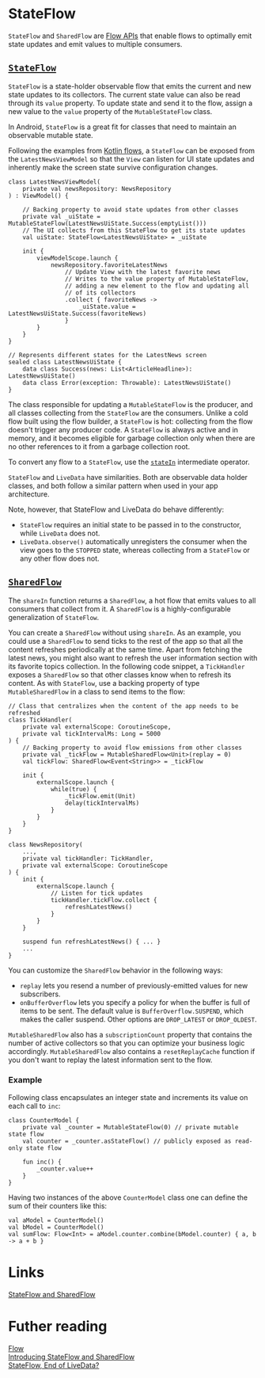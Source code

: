 # StateFlow
`StateFlow` and `SharedFlow` are [Flow APIs](https://developer.android.com/kotlin/flow) that enable flows to optimally emit state updates and emit values to multiple consumers.

## [`StateFlow`](https://developer.android.com/kotlin/flow/stateflow-and-sharedflow#stateflow)
`StateFlow` is a state-holder observable flow that emits the current and new state updates to its collectors. The current state value can also be read through its `value` property. To update state and send it to the flow, assign a new value to the `value` property of the `MutableStateFlow` class.

In Android, `StateFlow` is a great fit for classes that need to maintain an observable mutable state.

Following the examples from [Kotlin flows](https://developer.android.com/kotlin/flow), a `StateFlow` can be exposed from the `LatestNewsViewModel` so that the `View` can listen for UI state updates and inherently make the screen state survive configuration changes.

```
class LatestNewsViewModel(
    private val newsRepository: NewsRepository
) : ViewModel() {

    // Backing property to avoid state updates from other classes
    private val _uiState = MutableStateFlow(LatestNewsUiState.Success(emptyList()))
    // The UI collects from this StateFlow to get its state updates
    val uiState: StateFlow<LatestNewsUiState> = _uiState

    init {
        viewModelScope.launch {
            newsRepository.favoriteLatestNews
                // Update View with the latest favorite news
                // Writes to the value property of MutableStateFlow,
                // adding a new element to the flow and updating all
                // of its collectors
                .collect { favoriteNews ->
                    _uiState.value = LatestNewsUiState.Success(favoriteNews)
                }
        }
    }
}

// Represents different states for the LatestNews screen
sealed class LatestNewsUiState {
    data class Success(news: List<ArticleHeadline>): LatestNewsUiState()
    data class Error(exception: Throwable): LatestNewsUiState()
}
```

The class responsible for updating a `MutableStateFlow` is the producer, and all classes collecting from the `StateFlow` are the consumers. Unlike a cold flow built using the flow builder, a `StateFlow` is hot: collecting from the flow doesn't trigger any producer code. A `StateFlow` is always active and in memory, and it becomes eligible for garbage collection only when there are no other references to it from a garbage collection root.

To convert any flow to a `StateFlow`, use the [`stateIn`](https://kotlin.github.io/kotlinx.coroutines/kotlinx-coroutines-core/kotlinx.coroutines.flow/state-in.html) intermediate operator.

`StateFlow` and `LiveData` have similarities. Both are observable data holder classes, and both follow a similar pattern when used in your app architecture.

Note, however, that StateFlow and LiveData do behave differently:
- `StateFlow` requires an initial state to be passed in to the constructor, while `LiveData` does not.
- `LiveData.observe()` automatically unregisters the consumer when the view goes to the `STOPPED` state, whereas collecting from a `StateFlow` or any other flow does not.

## [`SharedFlow`](https://developer.android.com/kotlin/flow/stateflow-and-sharedflow#sharedflow)
The `shareIn` function returns a `SharedFlow`, a hot flow that emits values to all consumers that collect from it. A `SharedFlow` is a highly-configurable generalization of `StateFlow`.

You can create a `SharedFlow` without using `shareIn`. As an example, you could use a `SharedFlow` to send ticks to the rest of the app so that all the content refreshes periodically at the same time. Apart from fetching the latest news, you might also want to refresh the user information section with its favorite topics collection. In the following code snippet, a `TickHandler` exposes a `SharedFlow` so that other classes know when to refresh its content. As with `StateFlow`, use a backing property of type `MutableSharedFlow` in a class to send items to the flow:

```
// Class that centralizes when the content of the app needs to be refreshed
class TickHandler(
    private val externalScope: CoroutineScope,
    private val tickIntervalMs: Long = 5000
) {
    // Backing property to avoid flow emissions from other classes
    private val _tickFlow = MutableSharedFlow<Unit>(replay = 0)
    val tickFlow: SharedFlow<Event<String>> = _tickFlow

    init {
        externalScope.launch {
            while(true) {
                _tickFlow.emit(Unit)
                delay(tickIntervalMs)
            }
        }
    }
}

class NewsRepository(
    ...,
    private val tickHandler: TickHandler,
    private val externalScope: CoroutineScope
) {
    init {
        externalScope.launch {
            // Listen for tick updates
            tickHandler.tickFlow.collect {
                refreshLatestNews()
            }
        }
    }

    suspend fun refreshLatestNews() { ... }
    ...
}
```

You can customize the `SharedFlow` behavior in the following ways:
- `replay` lets you resend a number of previously-emitted values for new subscribers.
- `onBufferOverflow` lets you specify a policy for when the buffer is full of items to be sent. The default value is `BufferOverflow.SUSPEND`, which makes the caller suspend. Other options are `DROP_LATEST` or `DROP_OLDEST`.

`MutableSharedFlow` also has a `subscriptionCount` property that contains the number of active collectors so that you can optimize your business logic accordingly. `MutableSharedFlow` also contains a `resetReplayCache` function if you don't want to replay the latest information sent to the flow.

### Example

Following class encapsulates an integer state and increments its value on each call to `inc`:
```
class CounterModel {
    private val _counter = MutableStateFlow(0) // private mutable state flow
    val counter = _counter.asStateFlow() // publicly exposed as read-only state flow

    fun inc() {
        _counter.value++
    }
}
```

Having two instances of the above `CounterModel` class one can define the sum of their counters like this:
```
val aModel = CounterModel()
val bModel = CounterModel()
val sumFlow: Flow<Int> = aModel.counter.combine(bModel.counter) { a, b -> a + b }
```

# Links
[StateFlow and SharedFlow](https://developer.android.com/kotlin/flow/stateflow-and-sharedflow)

# Futher reading
[Flow](https://kotlinlang.org/docs/reference/coroutines/flow.html)  
[Introducing StateFlow and SharedFlow](https://blog.jetbrains.com/kotlin/2020/10/kotlinx-coroutines-1-4-0-introducing-stateflow-and-sharedflow/)  
[StateFlow, End of LiveData?](https://medium.com/scalereal/stateflow-end-of-livedata-a473094229b3)
